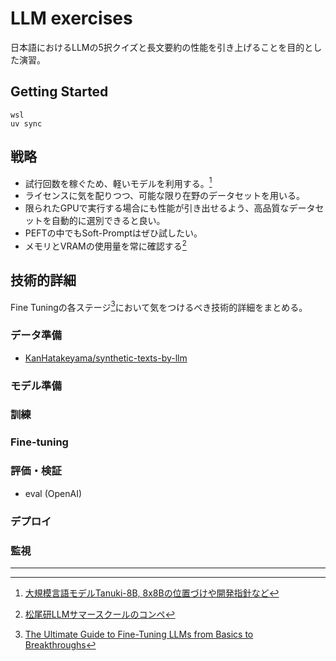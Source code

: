 # LLM exercises

日本語におけるLLMの5択クイズと長文要約の性能を引き上げることを目的とした演習。

## Getting Started

```shell
wsl
uv sync
```

## 戦略

- 試行回数を稼ぐため、軽いモデルを利用する。[^hatakeyama_2024_08_30]
- ライセンスに気を配りつつ、可能な限り在野のデータセットを用いる。
- 限られたGPUで実行する場合にも性能が引き出せるよう、高品質なデータセットを自動的に選別できると良い。
- PEFTの中でもSoft-Promptはぜひ試したい。
- メモリとVRAMの使用量を常に確認する[^nishio_2023]

## 技術的詳細

Fine Tuningの各ステージ[^Parthasarathy_et_al_2024]において気をつけるべき技術的詳細をまとめる。

### データ準備

- [KanHatakeyama/synthetic-texts-by-llm](https://github.com/KanHatakeyama/synthetic-texts-by-llm)

### モデル準備

### 訓練

### Fine-tuning

### 評価・検証

- eval (OpenAI)

### デプロイ

### 監視

---

[^nishio_2023]: [松尾研LLMサマースクールのコンペ](https://scrapbox.io/nishio/松尾研LLMサマースクールのコンペ)
[^hatakeyama_2024_08_30]: [大規模言語モデルTanuki-8B, 8x8Bの位置づけや開発指針など](https://zenn.dev/matsuolab/articles/377f7ae8b1169e)
[^Parthasarathy_et_al_2024]: [The Ultimate Guide to Fine-Tuning LLMs from Basics to Breakthroughs](https://arxiv.org/html/2408.13296v1)
